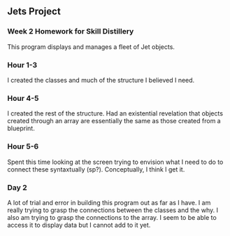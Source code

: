 ## Jets Project 

### Week 2 Homework for Skill Distillery 

This program displays and manages a fleet of Jet objects. 

### Hour 1-3 
I created the classes and much of the structure I believed I need. 

### Hour 4-5 
I created the rest of the structure. Had an existential revelation 
that objects created through an array are essentially the same as those 
created from a blueprint. 

### Hour 5-6 
Spent this time looking at the screen trying to envision what I need to do
to connect these syntaxtually (sp?). Conceptually, I think I get it. 

### Day 2 
A lot of trial and error in building this program out as far as I have. 
I am really trying to grasp the connections between the classes and the why. 
I also am trying to grasp the connections to the array. I seem to be able to access
it to display data but I cannot add to it yet.